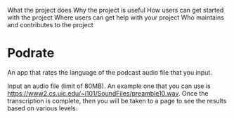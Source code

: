 What the project does
Why the project is useful
How users can get started with the project
Where users can get help with your project
Who maintains and contributes to the project

# Podrate
An app that rates the language of the podcast audio file that you input.

Input an audio file (limit of 80MB). An example one that you can use is https://www2.cs.uic.edu/~i101/SoundFiles/preamble10.wav.
Once the transcription is complete, then you will be taken to a page to see the results based on various levels.
